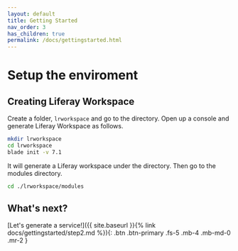 ```yaml
---
layout: default
title: Getting Started
nav_order: 3
has_children: true
permalink: /docs/gettingstarted.html
---
```


# Setup the enviroment

## Creating Liferay Workspace

Create a folder, ```lrworkspace``` and go to the directory. Open up a console and generate Liferay Workspace as follows.
```bash
mkdir lrworkspace
cd lrworkspace
blade init -v 7.1
```

It will generate a Liferay workspace under the directory. Then go to the modules directory.
```bash
cd ./lrworkspace/modules
```
## What's next?
[Let's generate a service!]({{ site.baseurl }}{% link docs/gettingstarted/step2.md %}){: .btn .btn-primary .fs-5 .mb-4 .mb-md-0 .mr-2 }